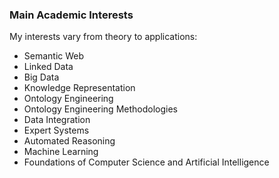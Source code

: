 ### Main Academic Interests
My interests vary from theory to applications:

* Semantic Web
* Linked Data
* Big Data
* Knowledge Representation
* Ontology Engineering
* Ontology Engineering Methodologies
* Data Integration
* Expert Systems
* Automated Reasoning
* Machine Learning
* Foundations of Computer Science and Artificial Intelligence